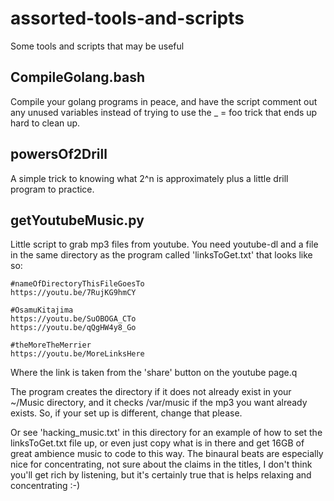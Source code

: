 # assorted-tools-and-scripts
Some tools and scripts that may be useful

## CompileGolang.bash
Compile your golang programs in peace, and have the script comment out any unused variables instead of trying to use the _ = foo trick that ends up hard to clean up.

## powersOf2Drill
A simple trick to knowing what 2^n is approximately plus a little drill program to practice.  

## getYoutubeMusic.py
Little script to grab mp3 files from youtube.  You need youtube-dl and a file in the same directory as the program called 'linksToGet.txt' that looks like so:
```
#nameOfDirectoryThisFileGoesTo
https://youtu.be/7RujKG9hmCY

#OsamuKitajima
https://youtu.be/SuOBOGA_CTo
https://youtu.be/qQgHW4y8_Go

#theMoreTheMerrier
https://youtu.be/MoreLinksHere
```
Where the link is taken from the 'share' button on the youtube page.q

The program creates the directory if it does not already exist in your ~/Music directory, and it checks /var/music if the mp3 you want already exists.  So, if your set up is different, change that please.

Or see 'hacking_music.txt' in this directory for an example of how to set the linksToGet.txt file up, or even just copy what is in there and get 16GB of great ambience music to code to this way.  The binaural beats are especially nice for concentrating, not sure about the claims in the titles, I don't think you'll get rich by listening, but it's certainly true that is helps relaxing and concentrating :-)
